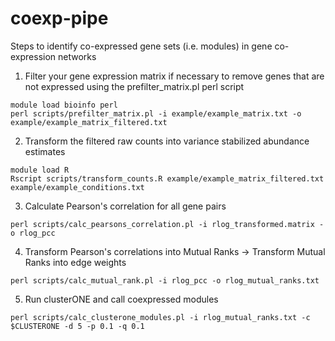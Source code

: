 # coexp-pipe
Steps to identify co-expressed gene sets (i.e. modules) in gene co-expression networks 

1. Filter your gene expression matrix if necessary to remove genes that are not expressed using the prefilter_matrix.pl perl script
```
module load bioinfo perl
perl scripts/prefilter_matrix.pl -i example/example_matrix.txt -o example/example_matrix_filtered.txt 
```

2. Transform the filtered raw counts into variance stabilized abundance estimates
```
module load R
Rscript scripts/transform_counts.R example/example_matrix_filtered.txt example/example_conditions.txt
```

3. Calculate Pearson's correlation for all gene pairs
```
perl scripts/calc_pearsons_correlation.pl -i rlog_transformed.matrix -o rlog_pcc
```

4. Transform Pearson's correlations into Mutual Ranks -> Transform Mutual Ranks into edge weights
```
perl scripts/calc_mutual_rank.pl -i rlog_pcc -o rlog_mutual_ranks.txt
```

5. Run clusterONE and call coexpressed modules
```
perl scripts/calc_clusterone_modules.pl -i rlog_mutual_ranks.txt -c $CLUSTERONE -d 5 -p 0.1 -q 0.1
```
